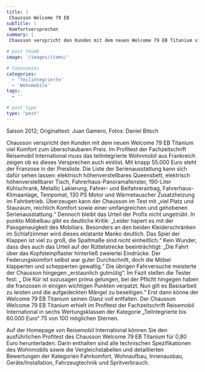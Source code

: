 ```yaml
---
title: |
 Chausson Welcome 79 EB
subTitle: |
 Komfortversprechen
summary: |
 Chausson verspricht den Kunden mit dem neuen Welcome 79 EB Titanium viel Komfort zum überschaubaren Preis. Im Profitest der Fachzeitschrift Reisemobil International muss das teilintegrierte Wohnmobil aus Frankreich zeigen ob es dieses Versprechen auch einlöst. Mit knapp 55.000 Euro steht der Franzose in der Preisliste. Die Liste 

# post thumb
image: '/images/items/'

# taxonomies
categories: 
  - 'Teilintegrierte'
  - 'Wohnmobile'
tags:
  - ''

# post type
type: "post"
---
```


Saison 2012; Originaltext: Juan Gamero, Fotos: Daniel Bitsch

Chausson verspricht den Kunden mit dem neuen Welcome 79 EB Titanium viel Komfort zum überschaubaren Preis. Im Profitest der Fachzeitschrift Reisemobil International muss das teilintegrierte Wohnmobil aus Frankreich zeigen ob es dieses Versprechen auch einlöst. Mit knapp 55.000 Euro steht der Franzose in der Preisliste. Die Liste der Serienausstattung kann sich dafür sehen lassen: elektrisch höhenverstellbares Queensbett, elektrisch höhenverstellbarer Tisch, Fahrerhaus-Panoramafenster, 190-Liter Kühlschrank, Metallic Lakierung, Fahrer- und Beifahrerairbag, Fahrerhaus-Klimaanlage, Tempomat, 130 PS Motor und Wärmetauscher Zusatzheizung im Fahrbetrieb. Überzeugen kann der Chausson im Test mit „viel Platz und Stauraum, reichlich Komfort sowie einer umfangreichen und gehobenen Serienausstattung.“ Dennoch bleibt das Urteil der Profis nicht ungetrübt. In punkto Möbelbau gibt es deutliche Kritik: „Leider hapert es mit der Passgenauigkeit des Mobiliars. Besonders an den beiden Kleiderschränken im Schlafzimmer wird dieses eklatante Manko deutlich. Das Spiel der Klappen ist viel zu groß, die Spaltmaße sind nicht einheitlich.“ Kein Wunder, dass dies auch das Urteil auf der Rüttelstrecke beeinträchtigt: „Die Fahrt über das Kopfsteinpflaster hinterließ zweierlei Eindrücke. Der Federungskomfort selbst war guter Durchschnitt, doch die Möbel klapperten und schepperten gewaltig.“ Die übrigen Fahrversuche meisterte der Chausson hingegen „erstaunlich gutmütig“. Im Fazit stellen die Tester fest: „ Die Kür ist sozusagen prima gelungen, bei der Pflicht hingegen haben die franzosen in einigen wichtigen Punkten verpatzt. Nun gilt es Basisarbeit zu leisten und die aufgedeckten Mängel zu beseitigen.“ Erst dann könne der Welcome 79 EB Titanium seinen Glanz voll entfalten. Der Chausson Welcome 79 EB Titanium erhielt im Profitest der Fachzeitschrift Reisemobil International in sechs Wertungsklassen der Kategorie „Teilntegrierte bis 60.000 Euro“ 75 von 100 möglichen Sternen.

Auf der Homepage von Reisemobil International können Sie den ausführlichen Profitest des Chausson Welcome 79 EB Titanium für 0,80 Euro herunterladen. Darin enthalten sind alle technischen Spezifikationen des Wohnmobils sowie die Vergleichstabellen und detaillierten Bewertungen der Kategorien Fahrkomfort, Wohnaufbau, Innenausbau, Geräte/Installation, Fahrzeugtechnik und Spritverbrauch.
